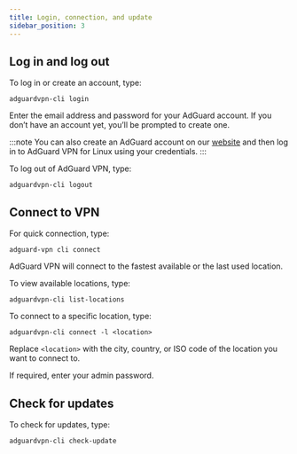 ```yaml
---
title: Login, connection, and update
sidebar_position: 3
---
```


## Log in and log out

To log in or create an account, type:

```
adguardvpn-cli login
```

Enter the email address and password for your AdGuard account. If you don’t have an account yet, you’ll be prompted to create one.

:::note
You can also create an AdGuard account on our [website](https://auth.adguard.com/login.html) and then log in to AdGuard VPN for Linux using your credentials.
:::

To log out of AdGuard VPN, type:

```
adguardvpn-cli logout
```

## Connect to VPN

For quick connection, type:

```
adguard-vpn cli connect
```

AdGuard VPN will connect to the fastest available or the last used location.

To view available locations, type:

```
adguardvpn-cli list-locations
```

To connect to a specific location, type:

```
adguardvpn-cli connect -l <location>
```

Replace `<location>` with the city, country, or ISO code of the location you want to connect to.

If required, enter your admin password.

## Check for updates

To check for updates, type:

```
adguardvpn-cli check-update
```
